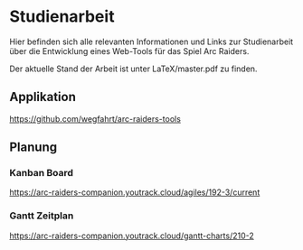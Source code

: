 # Studienarbeit 
Hier befinden sich alle relevanten Informationen und Links zur Studienarbeit über die Entwicklung eines Web-Tools für das Spiel Arc Raiders.

Der aktuelle Stand der Arbeit ist unter LaTeX/master.pdf zu finden.

## Applikation
https://github.com/wegfahrt/arc-raiders-tools

## Planung

### Kanban Board
https://arc-raiders-companion.youtrack.cloud/agiles/192-3/current

### Gantt Zeitplan
https://arc-raiders-companion.youtrack.cloud/gantt-charts/210-2



